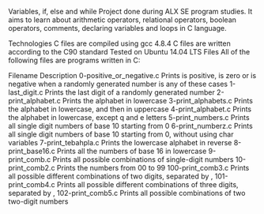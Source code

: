 Variables, if, else and while
Project done during ALX SE program studies. It aims to learn about arithmetic operators, relational operators, boolean operators, comments, declaring variables and loops in C language.

Technologies
C files are compiled using gcc 4.8.4
C files are written according to the C90 standard
Tested on Ubuntu 14.04 LTS
Files
All of the following files are programs written in C:

Filename	Description
0-positive_or_negative.c	Prints is positive, is zero or is negative when a randomly generated number is any of these cases
1-last_digit.c	Prints the last digit of a randomly generated number
2-print_alphabet.c	Prints the alphabet in lowercase
3-print_alphabets.c	Prints the alphabet in lowercase, and then in uppercase
4-print_alphabet.c	Prints the alphabet in lowercase, except q and e letters
5-print_numbers.c	Prints all single digit numbers of base 10 starting from 0
6-print_numberz.c	Prints all single digit numbers of base 10 starting from 0, without using char variables
7-print_tebahpla.c	Prints the lowercase alphabet in reverse
8-print_base16.c	Prints all the numbers of base 16 in lowercase
9-print_comb.c	Prints all possible combinations of single-digit numbers
10-print_comb2.c	Prints the numbers from 00 to 99
100-print_comb3.c	Prints all possible different combinations of two digits, separated by ,
101-print_comb4.c	Prints all possible different combinations of three digits, separated by ,
102-print_comb5.c	Prints all possible combinations of two two-digit numbers
